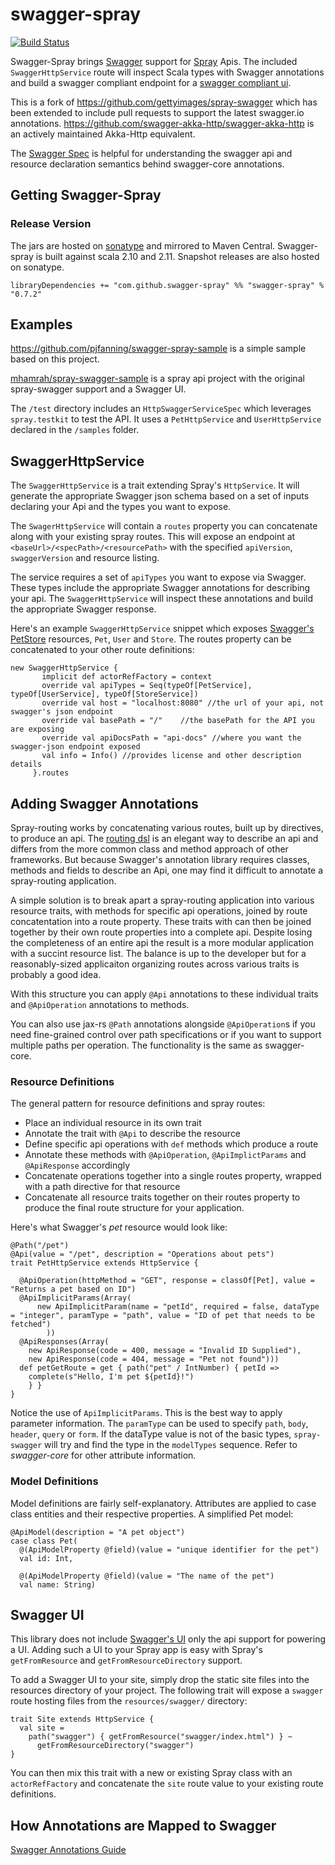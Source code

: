 # swagger-spray

[![Build Status](https://travis-ci.org/swagger-spray/swagger-spray.svg?branch=master)](https://travis-ci.org/swagger-spray/swagger-spray)

Swagger-Spray brings [Swagger](http://swagger.io/swagger-core/) support for [Spray](http://spray.io) Apis. The included ```SwaggerHttpService``` route will inspect Scala types with Swagger annotations and build a swagger compliant endpoint for a [swagger compliant ui](http://petstore.swagger.io/).

This is a fork of https://github.com/gettyimages/spray-swagger which has been extended to include pull requests to support the latest swagger.io annotations.
https://github.com/swagger-akka-http/swagger-akka-http is an actively maintained Akka-Http equivalent.

The  [Swagger Spec](http://swagger.io/specification/) is helpful for understanding the swagger api and resource declaration semantics behind swagger-core annotations.

## Getting Swagger-Spray

### Release Version

The jars are hosted on [sonatype](https://oss.sonatype.org) and mirrored to Maven Central. Swagger-spray is built against scala 2.10 and 2.11. Snapshot releases are also hosted on sonatype. 

```
libraryDependencies += "com.github.swagger-spray" %% "swagger-spray" % "0.7.2"
```

## Examples

https://github.com/pjfanning/swagger-spray-sample is a simple sample based on this project.

[mhamrah/spray-swagger-sample](https://github.com/mhamrah/spray-swagger-sample) is a spray api project with the original spray-swagger support and a Swagger UI.

The ```/test``` directory includes an ```HttpSwaggerServiceSpec``` which leverages ```spray.testkit``` to test the API. It uses a ```PetHttpService``` and ```UserHttpService``` declared in the ```/samples``` folder. 

## SwaggerHttpService

The ```SwaggerHttpService``` is a trait extending Spray's ```HttpService```. It will generate the appropriate Swagger json schema based on a set of inputs declaring your Api and the types you want to expose.

The  ```SwagerHttpService``` will contain a ```routes``` property you can concatenate along with your existing spray routes. This will expose an endpoint at ```<baseUrl>/<specPath>/<resourcePath>``` with the specified ```apiVersion```, ```swaggerVersion``` and resource listing.

The service requires a set of ```apiTypes``` you want to expose via Swagger. These types include the appropriate Swagger annotations for describing your api. The ```SwaggerHttpService``` will inspect these annotations and build the appropriate Swagger response.

Here's an example ```SwaggerHttpService``` snippet which exposes [Swagger's PetStore](http://petstore.swagger.io/) resources, ```Pet```, ```User``` and ```Store```. The routes property can be concatenated to your other route definitions:

```
new SwaggerHttpService {
       implicit def actorRefFactory = context
       override val apiTypes = Seq(typeOf[PetService], typeOf[UserService], typeOf[StoreService])
       override val host = "localhost:8080" //the url of your api, not swagger's json endpoint
       override val basePath = "/"    //the basePath for the API you are exposing
       override val apiDocsPath = "api-docs" //where you want the swagger-json endpoint exposed
       val info = Info() //provides license and other description details
     }.routes
```

## Adding Swagger Annotations

Spray-routing works by concatenating various routes, built up by directives, to produce an api. The [routing dsl](http://spray.io/documentation/1.2.2/spray-routing/) is an elegant way to describe an api and differs from the more common class and method approach of other frameworks. But because Swagger's annotation library requires classes, methods and fields to describe an Api, one may find it difficult to annotate a spray-routing application.

A simple solution is to break apart a spray-routing application into various resource traits, with methods for specific api operations, joined by route concatentation into a route property. These traits with can then be joined together by their own route properties into a complete api. Despite losing the completeness of an entire api the result is a more modular application with a succint resource list. The balance is up to the developer but for a reasonably-sized applicaiton organizing routes across various traits is probably a good idea.

With this structure you can apply ```@Api``` annotations to these individual traits and ```@ApiOperation``` annotations to methods.

You can also use jax-rs ```@Path``` annotations alongside ```@ApiOperation```s if you need fine-grained control over path specifications or if you want to support multiple paths per operation. The functionality is the same as swagger-core.

### Resource Definitions

The general pattern for resource definitions and spray routes:

* Place an individual resource in its own trait
* Annotate the trait with ```@Api``` to describe the resource
* Define specific api operations with ```def``` methods which produce a route
* Annotate these methods with ```@ApiOperation```, ```@ApiImplictParams``` and ```@ApiResponse``` accordingly
* Concatenate operations together into a single routes property, wrapped with a path directive for that resource
* Concatenate all resource traits together on their routes property to produce the final route structure for your application.

Here's what Swagger's *pet* resource would look like:

```
@Path("/pet")
@Api(value = "/pet", description = "Operations about pets")
trait PetHttpService extends HttpService {

  @ApiOperation(httpMethod = "GET", response = classOf[Pet], value = "Returns a pet based on ID")
  @ApiImplicitParams(Array(
      new ApiImplicitParam(name = "petId", required = false, dataType = "integer", paramType = "path", value = "ID of pet that needs to be fetched")
        ))
  @ApiResponses(Array(
    new ApiResponse(code = 400, message = "Invalid ID Supplied"),
    new ApiResponse(code = 404, message = "Pet not found")))
  def petGetRoute = get { path("pet" / IntNumber) { petId =>
    complete(s"Hello, I'm pet ${petId}!")
    } }
}
```

Notice the use of ```ApiImplicitParams```. This is the best way to apply parameter information. The ```paramType``` can be used to specify ```path```, ```body```, ```header```, ```query``` or ```form```. If the dataType value is not of the basic types, ```spray-swagger``` will try and find the type in the ```modelTypes``` sequence. Refer to *swagger-core* for other attribute information.

### Model Definitions

Model definitions are fairly self-explanatory. Attributes are applied to case class entities and their respective properties. A simplified Pet model:

```
@ApiModel(description = "A pet object")
case class Pet(
  @(ApiModelProperty @field)(value = "unique identifier for the pet")
  val id: Int,

  @(ApiModelProperty @field)(value = "The name of the pet")
  val name: String)
```

## Swagger UI

This library does not include [Swagger's UI](http://petstore.swagger.io/) only the api support for powering a UI. Adding such a UI to your Spray app is easy with Spray's `getFromResource` and `getFromResourceDirectory` support.

To add a Swagger UI to your site, simply drop the static site files into the resources directory of your project. The following trait will expose a `swagger` route hosting files from the `resources/swagger/` directory: 

```
trait Site extends HttpService {
  val site =
    path("swagger") { getFromResource("swagger/index.html") } ~
      getFromResourceDirectory("swagger")
}
```

You can then mix this trait with a new or existing Spray class with an `actorRefFactory` and concatenate the `site` route value to your existing route definitions.

## How Annotations are Mapped to Swagger

[Swagger Annotations Guide](https://github.com/swagger-api/swagger-core/wiki/Annotations-1.5.X)
